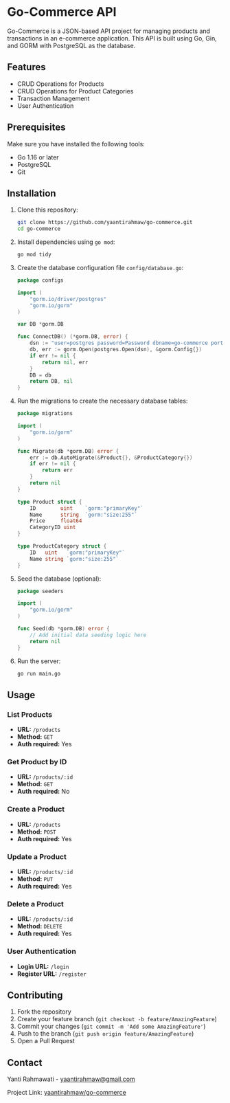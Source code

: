 # Go-Commerce API

Go-Commerce is a JSON-based API project for managing products and transactions in an e-commerce application. This API is built using Go, Gin, and GORM with PostgreSQL as the database.

## Features

- CRUD Operations for Products
- CRUD Operations for Product Categories
- Transaction Management
- User Authentication

## Prerequisites

Make sure you have installed the following tools:

- Go 1.16 or later
- PostgreSQL
- Git

## Installation

1. Clone this repository:

    ```bash
    git clone https://github.com/yaantirahmaw/go-commerce.git
    cd go-commerce
    ```

2. Install dependencies using `go mod`:

    ```bash
    go mod tidy
    ```

3. Create the database configuration file `config/database.go`:

    ```go
    package configs

    import (
        "gorm.io/driver/postgres"
        "gorm.io/gorm"
    )

    var DB *gorm.DB

    func ConnectDB() (*gorm.DB, error) {
        dsn := "user=postgres password=Password dbname=go-commerce port=5432 sslmode=disable"
        db, err := gorm.Open(postgres.Open(dsn), &gorm.Config{})
        if err != nil {
            return nil, err
        }
        DB = db
        return DB, nil
    }
    ```

4. Run the migrations to create the necessary database tables:

    ```go
    package migrations

    import (
        "gorm.io/gorm"
    )

    func Migrate(db *gorm.DB) error {
        err := db.AutoMigrate(&Product{}, &ProductCategory{})
        if err != nil {
            return err
        }
        return nil
    }

    type Product struct {
        ID        uint    `gorm:"primaryKey"`
        Name      string  `gorm:"size:255"`
        Price     float64
        CategoryID uint
    }

    type ProductCategory struct {
        ID   uint   `gorm:"primaryKey"`
        Name string `gorm:"size:255"`
    }
    ```

5. Seed the database (optional):

    ```go
    package seeders

    import (
        "gorm.io/gorm"
    )

    func Seed(db *gorm.DB) error {
        // Add initial data seeding logic here
        return nil
    }
    ```

6. Run the server:

    ```bash
    go run main.go
    ```

## Usage

### List Products

- **URL:** `/products`
- **Method:** `GET`
- **Auth required:** Yes

### Get Product by ID

- **URL:** `/products/:id`
- **Method:** `GET`
- **Auth required:** No

### Create a Product

- **URL:** `/products`
- **Method:** `POST`
- **Auth required:** Yes

### Update a Product

- **URL:** `/products/:id`
- **Method:** `PUT`
- **Auth required:** Yes

### Delete a Product

- **URL:** `/products/:id`
- **Method:** `DELETE`
- **Auth required:** Yes

### User Authentication

- **Login URL:** `/login`
- **Register URL:** `/register`

## Contributing

1. Fork the repository
2. Create your feature branch (`git checkout -b feature/AmazingFeature`)
3. Commit your changes (`git commit -m 'Add some AmazingFeature'`)
4. Push to the branch (`git push origin feature/AmazingFeature`)
5. Open a Pull Request

## Contact

Yanti Rahmawati - [yaantirahmaw@gmail.com](mailto:yaantirahmaw@gmail.com)

Project Link: [yaantirahmaw/go-commerce](https://github.com/yaantirahmaw/go-commerce)
